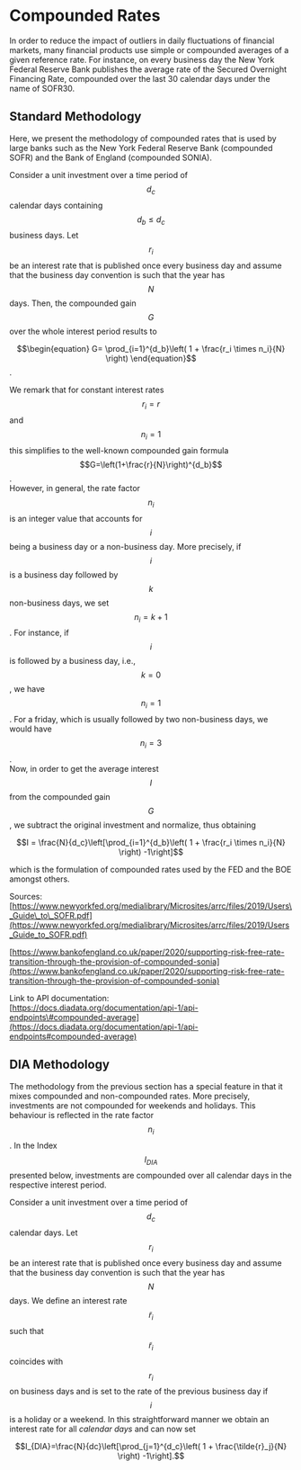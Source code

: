 # Compounded Rates

In order to reduce the impact of outliers in daily fluctuations of financial markets, many financial products use simple or compounded averages of a given reference rate. For instance, on every business day the New York Federal Reserve Bank publishes the average rate of the Secured Overnight Financing Rate, compounded over the last 30 calendar days under the name of SOFR30.

## Standard Methodology

Here, we present the methodology of compounded rates that is used by large banks such as the New York Federal Reserve Bank \(compounded SOFR\) and the Bank of England \(compounded SONIA\).

Consider a unit investment over a time period of $$d_c$$ calendar days containing $$d_b\leq d_c$$ business days. Let $$r_i$$ be an interest rate that is published once every business day and assume that the business day convention is such that the year has $$N$$ days. Then, the compounded gain $$G$$ over the whole interest period results to

 $$\begin{equation} G= \prod_{i=1}^{d_b}\left( 1 + \frac{r_i \times n_i}{N} \right) \end{equation}$$ .

We remark that for constant interest rates $$r_i = r$$ and $$n_i = 1$$ this simplifies to the well-known compounded gain formula $$G=\left(1+\frac{r}{N}\right)^{d_b}$$.  
However, in general, the rate factor $$n_i$$ is an integer value that accounts for $$i$$ being a business day or a non-business day. More precisely, if $$i$$ is a business day followed by $$k$$ non-business days, we set $$n_i = k+1$$. For instance, if $$i$$ is followed by a business day, i.e., $$k=0$$, we have $$n_i=1$$. For a friday, which is usually followed by two non-business days, we would have $$n_i = 3$$.   
Now, in order to get the average interest $$I$$ from the compounded gain $$G$$, we subtract the original investment and normalize, thus obtaining

 $$I = \frac{N}{d_c}\left[\prod_{i=1}^{d_b}\left( 1 + \frac{r_i \times n_i}{N} \right) -1\right]$$ 

which is the formulation of compounded rates used by the FED and the BOE amongst others.

Sources:  
[https://www.newyorkfed.org/medialibrary/Microsites/arrc/files/2019/Users\_Guide\_to\_SOFR.pdf](https://www.newyorkfed.org/medialibrary/Microsites/arrc/files/2019/Users_Guide_to_SOFR.pdf)  
  
[https://www.bankofengland.co.uk/paper/2020/supporting-risk-free-rate-transition-through-the-provision-of-compounded-sonia](https://www.bankofengland.co.uk/paper/2020/supporting-risk-free-rate-transition-through-the-provision-of-compounded-sonia)

Link to API documentation:  
[https://docs.diadata.org/documentation/api-1/api-endpoints\#compounded-average](https://docs.diadata.org/documentation/api-1/api-endpoints#compounded-average)

## DIA Methodology

The methodology from the previous section has a special feature in that it mixes compounded and non-compounded rates. More precisely, investments are not compounded for weekends and holidays. This behaviour is reflected in the rate factor $$n_i$$. In the Index $$I_{DIA}$$ presented below,  investments are compounded over all calendar days in the respective interest period.

Consider a unit investment over a time period of $$d_c$$ calendar days. Let $$r_i$$ be an interest rate that is published once every business day and assume that the business day convention is such that the year has $$N$$ days. We define an interest rate $$\tilde{r}_i$$ such that $$\tilde{r}_i$$ coincides with $$r_i$$ on business days and is set to the rate of the previous business day if $$i$$ is a holiday or a weekend. In this straightforward manner we obtain an interest rate for all _calendar days_ and can now set

$$I_{DIA}=\frac{N}{dc}\left[\prod_{j=1}^{d_c}\left( 1 + \frac{\tilde{r}_j}{N} \right) -1\right].$$



